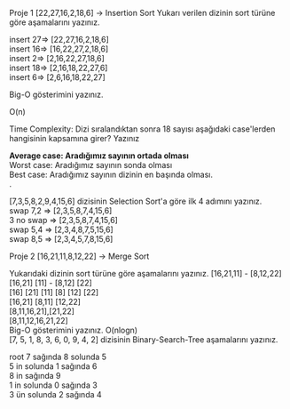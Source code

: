 Proje 1
[22,27,16,2,18,6] -> Insertion Sort
Yukarı verilen dizinin sort türüne göre aşamalarını yazınız.

insert 27=> [22,27,16,2,18,6] <br>
insert 16=> [16,22,27,2,18,6] <br>
insert 2=> [2,16,22,27,18,6]<br>
insert 18=> [2,16,18,22,27,6]<br>
insert 6=> [2,6,16,18,22,27]<br>

Big-O gösterimini yazınız.

O(n)

Time Complexity: Dizi sıralandıktan sonra 18 sayısı aşağıdaki case'lerden hangisinin kapsamına girer? Yazınız <br>

<b>Average case: Aradığımız sayının ortada olması</b> <br>
Worst case: Aradığımız sayının sonda olması<br>
Best case: Aradığımız sayının dizinin en başında olması.<br>
.



[7,3,5,8,2,9,4,15,6] dizisinin Selection Sort'a göre ilk 4 adımını yazınız. <br>
swap 7,2  => [2,3,5,8,7,4,15,6]<br>
3 no swap => [2,3,5,8,7,4,15,6]<br>
swap 5,4  => [2,3,4,8,7,5,15,6]<br>
swap 8,5  => [2,3,4,5,7,8,15,6]<br>

Proje 2
[16,21,11,8,12,22] -> Merge Sort

Yukarıdaki dizinin sort türüne göre aşamalarını yazınız.
[16,21,11] - [8,12,22]<br>
[16,21] [11] - [8,12] [22]<br>
[16] [21] [11] [8] [12] [22]<br>
[16,21] [8,11] [12,22]<br>
[8,11,16,21],[21,22]<br>
[8,11,12,16,21,22]<br>
Big-O gösterimini yazınız.
O(nlogn)<br>
[7, 5, 1, 8, 3, 6, 0, 9, 4, 2] dizisinin Binary-Search-Tree aşamalarını yazınız.

root 7 sağında 8 solunda 5 <br>
5 in solunda 1 sağında 6 <br>
8 in sağında 9 <br>
1 in solunda 0 sağında 3 <br>
3 ün solunda 2 sağında 4 <br>
